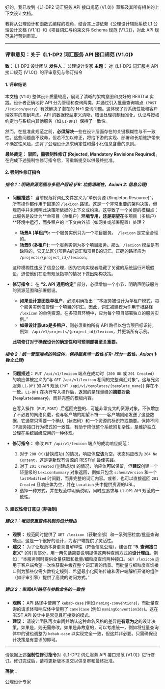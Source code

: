 好的，我已收到《L1-DP2 词汇服务 API 接口规范 (V1.0)》草稿及其所有相关的上下文设计文档。

我将从公理设计和函数式编程的视角，结合其上游依赖《公理设计辅助系统 L1 公理设计文档 (V1.1)》和《项目词汇与约束文件 Schema 规范 (V1.2)》，对此 API 规范进行苛刻审查。

---

### **评审意见：关于《L1-DP2 词汇服务 API 接口规范 (V1.0)》**

**致：** L1-DP2 设计团队
**发件人：** 公理设计专家
**主题：** 对《L1-DP2 词汇服务 API 接口规范 (V1.0)》的评审意见与修订指令

#### **1. 评审结论**

本文档 (V1.0) 整体设计质量较高，展现了清晰的架构意图和良好的 RESTful 实践。设计者正确地将 API 分为管理和查询两类，并通过引入批量查询端点（`POST /lexicon/query`）有效解决了潜在的 N+1 查询问题。这体现了对系统性能和客户端效率的周到考虑。API 的数据模型定义清晰，错误处理机制标准化，认证与授权约定也与系统内其他服务（如 `L1-DP1`）保持了一致性。

然而，在批准此规范之前，**必须解决**一些在设计层面存在的关键模糊性与不一致性。这些问题虽不致命，但若不加以修正，将给下游的实现、部署和长期维护带来不确定性风险，违背了公理设计追求确定性和最小化信息含量的原则。

**最终裁定：** **驳回，需强制性修订 (Rejected, Mandatory Revisions Required)**。在完成下述强制性修订指令后，可重新提交以供最终批准。

#### **2. 强制性修订指令**

##### **指令 1：明确资源范围与多租户假设 (FR: 功能清晰性，Axiom 2: 信息公理)**

*   **问题描述：**
    当前规范将词汇文件定义为“单例资源 (Singleton Resource)”，所有操作都作用于固定的 `/lexicon` 路径。这是一个非常重要的架构决策，但规范中并未阐明此决策所依据的上下文或约束。这导致了一个关键的模糊点：此服务是设计为**单项目（单租户）**环境专用，还是期望在**多项目（多租户）**环境中运行，而多租户的上下文由外部（如网关或部署配置）处理？

    *   **场景A (单租户):** 一个服务实例只为一个项目服务。` /lexicon` 是完全合理的。
    *   **场景B (多租户):** 一个服务实例为多个项目服务。那么 ` /lexicon` 模型是有缺陷的，它无法区分项目A的词汇和项目B的词汇。正确的路径应为 ` /projects/{project_id}/lexicon`。

    这种模糊性违反了信息公理，因为它向实现者隐藏了关键的系统运行环境假设，迫使他们在没有规范指导的情况下做出架构决策。

*   **修订指令：**
    在 **“2. API 通用约定”** 部分，必须增加一个小节，明确声明该服务的资源范围和部署假设。
    *   **如果设计意图是单租户**，必须明确指出：“本服务被设计为单租户模式，每个服务实例仅管理一个项目的词汇。因此，词汇被建模为作用于根路径 `/lexicon` 的单例资源。在多项目环境中，应为每个项目部署独立的服务实例。”
    *   **如果设计意uto是多租户**，则必须重构所有 API 路径以包含项目标识符，例如 ` /api/v1/projects/{project_id}/lexicon`，并更新所有示例。

    **此项修订对于确保设计的确定性和可预测部署至关重要。**

##### **指令 2：统一管理端点的响应体，保持服务间一致性 (FR: 行为一致性，Axiom 1: 独立公理)**

*   **问题描述：**
    `PUT /api/v1/lexicon` 端点在成功时（`200 OK` 或 `201 Created`）的响应体被定义为“与 `GET /api/v1/lexicon` 相同的完整词汇对象”。这与兄弟服务 `L1-DP1` 的 API 规范 (`PUT /api/v1/templates/{template_name}`) 存在不一致。`L1-DP1` 在执行写入操作后，返回的是轻量级的**摘要对象 (`TemplateSummary`)**，而非完整的模板内容。

    在写入操作（`PUT`, `POST`）后返回完整的、可能非常庞大的资源对象，不仅增加了不必要的网络负载，也与客户端的期望不符——客户端刚刚发送了这些数据，它通常只需要一个确认（状态码）和一个资源的标识符或摘要。保持不同DP服务接口行为模式的一致性，有助于降低整个系统的复杂性，是维护独立公理在系统层级应用的一种体现。

*   **修订指令：**
    修改 `PUT /api/v1/lexicon` 端点的成功响应规范：
    1.  对于 `200 OK` (替换成功) 的情况，响应体**应该**为空，状态码应改为 `204 No Content`，这是更新现有资源的 RESTful 最佳实践。
    2.  对于 `201 Created` (创建成功) 的情况，响应体**可以**保留，但**建议**创建一个轻量级的 `LexiconSummary` 对象返回，例如只包含 `schemaVersion` 和一个 `lastModified` 时间戳，而非完整的词汇内容。或者，也可以直接返回 `201 Created` 且响应体为空，并在 `Location` 头中提供资源的URL。
    3.  选择一种方式，并在规范中明确说明，同时应追求与 `L1-DP1` API 规范的一致性。

#### **3. 建议性修订意见 (非强制)**

##### **建议 1：增加双重查询机制的设计理由**

*   **观察：** 规范同时提供了 `GET /lexicon`（获取全部）和一系列细粒度/批量查询端点。这是一个很好的设计，为客户端提供了灵活性。
*   **建议：** 为了让规范本身更具自解释性（符合信息公理），建议在 **“5. 查询接口定义”** 的引言部分，用一两句话简要说明提供这两种查询方式的**设计理由**。例如：“本服务同时提供全量获取和批量/细粒度查询两种接口。`GET /lexicon` 适用于客户端希望一次性获取并缓存整个词汇表的场景。而批量与细粒度查询接口则为那些仅需少数特定规则、希望最小化网络传输和客户端解析开销的组件（如评审引擎）提供了高效的访问方式。”

##### **建议 2：审阅API路径与参数命名的一致性**

*   **观察：** API 路径中使用了 `kebab-case` (例如 `naming-conventions`)，而批量查询的请求体和响应体中使用了 `camelCase` (例如 `namingConventionIds`)。这在 REST API 设计中是常见且可接受的模式。
*   **建议：** 请设计团队再次审阅并确认这种命名风格的差异是**有意为之**的设计决策。如果是，则无需修改。如果是非故意的，可以考虑统一，例如将批量查询体中的键也调整为 `kebab-case` 以实现完全一致，但这并非必要。只需确保设计决策是有意识的即可。

---

请依据上述**强制性修订指令**对《L1-DP2 词汇服务 API 接口规范 (V1.0)》进行修订。修订完成后，请将更新版本提交以供复审和最终批准。

**落款：**

公理设计专家